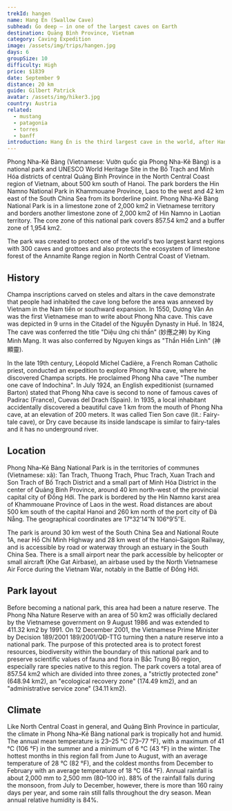 ```yaml
---
trekId: hangen
name: Hang Én (Swallow Cave)
subhead: Go deep — in one of the largest caves on Earth
destination: Quảng Bình Province, Vietnam
category: Caving Expedition
image: /assets/img/trips/hangen.jpg
days: 6
groupSize: 10
difficulty: High
price: $1839
date: September 9
distance: 20 km
guide: Gilbert Patrick
avatar: /assets/img/hiker3.jpg
country: Austria
related:
  - mustang
  - patagonia
  - torres
  - banff
introduction: Hang Én is the third largest cave in the world, after Hang Sơn Đoòng in the same national park, and Deer Cave in Malaysia. The cave has its own jungle, waters, beach, and climate. There are three known entrances to Hang Én.
---
```


Phong Nha-Kẻ Bàng (Vietnamese: Vườn quốc gia Phong Nha-Kẻ Bàng) is a national park and UNESCO World Heritage Site in the Bố Trạch and Minh Hóa districts of central Quảng Bình Province in the North Central Coast region of Vietnam, about 500 km south of Hanoi. The park borders the Hin Namno National Park in Khammouane Province, Laos to the west and 42 km east of the South China Sea from its borderline point. Phong Nha-Kẻ Bàng National Park is in a limestone zone of 2,000 km2 in Vietnamese territory and borders another limestone zone of 2,000 km2 of Hin Namno in Laotian territory. The core zone of this national park covers 857.54 km2 and a buffer zone of 1,954 km2.

The park was created to protect one of the world's two largest karst regions with 300 caves and grottoes and also protects the ecosystem of limestone forest of the Annamite Range region in North Central Coast of Vietnam.

## History

Champa inscriptions carved on steles and altars in the cave demonstrate that people had inhabited the cave long before the area was annexed by Vietnam in the Nam tiến or southward expansion. In 1550, Dương Văn An was the first Vietnamese man to write about Phong Nha cave. This cave was depicted in 9 urns in the Citadel of the Nguyễn Dynasty in Huế. In 1824, The cave was conferred the title "Diệu ứng chi thần" (妙應之神) by King Minh Mạng. It was also conferred by Nguyen kings as "Thần Hiển Linh" (神顯靈).

In the late 19th century, Léopold Michel Cadière, a French Roman Catholic priest, conducted an expedition to explore Phong Nha cave, where he discovered Champa scripts. He proclaimed Phong Nha cave "The number one cave of Indochina". In July 1924, an English expeditionist (surnamed Barton) stated that Phong Nha cave is second to none of famous caves of Padirac (France), Cuevas del Drach (Spain). In 1935, a local inhabitant accidentally discovered a beautiful cave 1 km from the mouth of Phong Nha cave, at an elevation of 200 meters. It was called Tien Son cave (lit.: Fairy-tale cave), or Dry cave because its inside landscape is similar to fairy-tales and it has no underground river.

## Location

Phong Nha–Kẻ Bàng National Park is in the territories of communes (Vietnamese: xã): Tan Trach, Thuong Trach, Phuc Trach, Xuan Trach and Son Trach of Bố Trạch District and a small part of Minh Hóa District in the center of Quảng Bình Province, around 40 km north-west of the provincial capital city of Đồng Hới. The park is bordered by the Hin Namno karst area of Khammouane Province of Laos in the west. Road distances are about 500 km south of the capital Hanoi and 260 km north of the port city of Đà Nẵng. The geographical coordinates are 17°32′14″N 106°9′5″E.

The park is around 30 km west of the South China Sea and National Route 1A, near Hồ Chí Minh Highway and 28 km west of the Hanoi–Saigon Railway, and is accessible by road or waterway through an estuary in the South China Sea. There is a small airport near the park accessible by helicopter or small aircraft (Khe Gat Airbase), an airbase used by the North Vietnamese Air Force during the Vietnam War, notably in the Battle of Đồng Hới.

## Park layout

Before becoming a national park, this area had been a nature reserve. The Phong Nha Nature Reserve with an area of 50 km2 was officially declared by the Vietnamese government on 9 August 1986 and was extended to 411.32 km2 by 1991. On 12 December 2001, the Vietnamese Prime Minister by Decision 189/2001 189/2001/QĐ-TTG turning then a nature reserve into a national park. The purpose of this protected area is to protect forest resources, biodiversity within the boundary of this national park and to preserve scientific values of fauna and flora in Bắc Trung Bộ region, especially rare species native to this region. The park covers a total area of 857.54 km2 which are divided into three zones, a "strictly protected zone" (648.94 km2), an "ecological recovery zone" (174.49 km2), and an "administrative service zone" (34.11 km2).

## Climate

Like North Central Coast in general, and Quảng Bình Province in particular, the climate in Phong Nha–Kẻ Bàng national park is tropically hot and humid. The annual mean temperature is 23–25 °C (73–77 °F), with a maximum of 41 °C (106 °F) in the summer and a minimum of 6 °C (43 °F) in the winter. The hottest months in this region fall from June to August, with an average temperature of 28 °C (82 °F), and the coldest months from December to February with an average temperature of 18 °C (64 °F). Annual rainfall is about 2,000 mm to 2,500 mm (80–100 in). 88% of the rainfall falls during the monsoon, from July to December, however, there is more than 160 rainy days per year, and some rain still falls throughout the dry season. Mean annual relative humidity is 84%.
